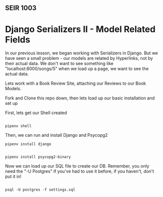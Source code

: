 ## SEIR 1003

# Django Serializers II - Model Related Fields

In our previous lesson, we began working with Serializers in Django. But we have seen a small problem - our models are related by Hyperlinks, not by their actual data. We don't want to see something like "localhost:8000/songs/5" when we load up a page, we want to see the actual data.

Lets work with a Book Review Site, attaching our Reviews to our Book Models.

Fork and Clone this repo down, then lets load up our basic installation and set up

First, lets get our Shell created

```

pipenv shell

```

Then, we can run and install Django and Psycopg2

```
pipenv install django

```


```

pipenv install psycopg2-binary

```


Now we can load up our SQL file to create our DB. Remember, you only need the "-U Postgres" if you've had to use it before, if you haven't, don't put it in!


```

psql -U postgres -f settings.sql

```
